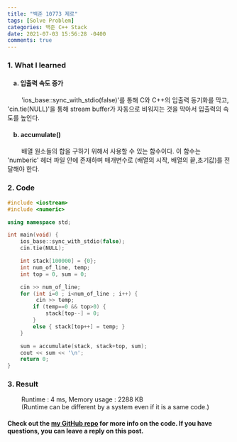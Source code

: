 ```yaml
---
title: "백준 10773 제로"
tags: [Solve Problem]
categories: 백준 C++ Stack
date: 2021-07-03 15:56:28 -0400
comments: true
---
```


### 1. What I learned
#### &nbsp;&nbsp;&nbsp;&nbsp;a. 입출력 속도 증가
&nbsp;&nbsp;&nbsp;&nbsp;&nbsp;&nbsp;&nbsp;&nbsp;'ios_base::sync_with_stdio(false)'를 통해 C와 C++의 입출력 동기화를 막고, 'cin.tie(NULL)'을 통해 stream buffer가 자동으로 비워지는 것을 막아서 입출력의 속도를 높인다. 
#### &nbsp;&nbsp;&nbsp;&nbsp;b. accumulate()
&nbsp;&nbsp;&nbsp;&nbsp;&nbsp;&nbsp;&nbsp;&nbsp;배열 원소들의 합을 구하기 위해서 사용할 수 있는 함수이다. 이 함수는 'numberic' 헤더 파일 안에 존재하며 매개변수로 (배열의 시작, 배열의 끝,초기값)를 전달해야 한다.   

### 2. Code
```cpp
#include <iostream>
#include <numeric>

using namespace std;

int main(void) {
    ios_base::sync_with_stdio(false);
    cin.tie(NULL);

    int stack[100000] = {0};
    int num_of_line, temp;
    int top = 0, sum = 0;

    cin >> num_of_line;
    for (int i=0 ; i<num_of_line ; i++) {
         cin >> temp;
        if (temp==0 && top>0) {
            stack[top--] = 0;
        }
        else { stack[top++] = temp; }
    }

    sum = accumulate(stack, stack+top, sum);
    cout << sum << '\n';
    return 0;
}
```

### 3. Result
&nbsp;&nbsp;&nbsp;&nbsp;&nbsp;&nbsp;&nbsp;&nbsp;Runtime : 4 ms, Memory usage : 2288 KB  
&nbsp;&nbsp;&nbsp;&nbsp;&nbsp;&nbsp;&nbsp;&nbsp;(Runtime can be different by a system even if it is a same code.)

#### Check out the [my GitHub repo][hyuk-gh] for more info on the code. If you have questions, you can leave a reply on this post.
[hyuk-gh]: https://github.com/dlgur1994/StudyAlgorithms
